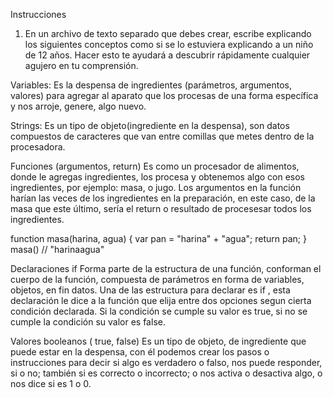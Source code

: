 Instrucciones
1. En un archivo de texto separado que debes crear, escribe explicando los siguientes conceptos como si se lo estuviera explicando a un niño de 12 años. Hacer esto te ayudará a descubrir rápidamente cualquier agujero en tu comprensión.

Variables: 
Es la despensa de ingredientes (parámetros, argumentos, valores) para agregar al aparato que los procesas de una forma específica y nos arroje, genere, algo nuevo.

Strings:
Es un tipo de objeto(ingrediente en la despensa), son datos compuestos de caracteres que van entre comillas que metes dentro de la procesadora.

Funciones (argumentos, return)
Es como un procesador de alimentos, donde le agregas ingredientes, los procesa y obtenemos algo con esos ingredientes, por ejemplo: masa, o jugo.
Los argumentos en la función harían las veces de los ingredientes en la preparación, en este caso, de la masa  que este último, sería el return o resultado de procesesar todos los ingredientes.

function masa(harina, agua) {
    var pan = "harina" + "agua";
    return pan;
}
masa() // "harinaagua"

Declaraciones if
Forma parte de la estructura de una función, conforman el cuerpo de la función, compuesta de parámetros en forma de variables, objetos, en fin datos. Una de las estructura para declarar es  if , esta declaración le dice a la función que elija entre dos opciones segun cierta condición declarada. Si la condición se cumple su valor es true, si no se cumple la condición su valor es false.
 

Valores booleanos ( true, false)
Es un tipo de objeto, de ingrediente que puede estar en la despensa, con él podemos crear los pasos o instrucciones para decir si algo es verdadero o falso, nos puede responder, si o no; también si es correcto o incorrecto; o nos activa o desactiva algo, o nos dice si es 1 o 0.